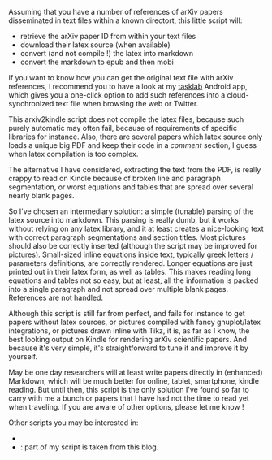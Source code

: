Assuming that you have a number of references of arXiv papers disseminated in
text files within a known directort, this little script will:

- retrieve the arXiv paper ID from within your text files
- download their latex source (when available)
- convert (and not compile !) the latex into markdown
- convert the markdown to epub and then mobi

If you want to know how you can get the original text file with arXiv
references, I recommend you to have a look at my [tasklab](https://github.com/cerisara/tasklab) Android app, which gives you a one-click option to add such
references into a cloud-synchronized text file when browsing the web or Twitter.

This arxiv2kindle script does not compile the latex files, because such
purely automatic may often fail, because of requirements of specific libraries
for instance. Also, there are several papers which latex source only loads
a unique big PDF and keep their code in a *comment* section, I guess when
latex compilation is too complex.

The alternative I have considered, extracting the text from the PDF, is
really crappy to read on Kindle because of broken line and paragraph segmentation, or worst equations and tables that are spread over several nearly blank
pages.

So I've chosen an intermediary solution: a simple (tunable) parsing of the latex source
into markdown. This parsing is really dumb, but it works without relying
on any latex library, and it at least creates a
nice-looking text with correct paragraph segmentations and section titles.
Most pictures should also be correctly inserted (although the script may be
improved for pictures).
Small-sized inline equations inside text, typically greek letters / parameters
definitions, are correctly rendered.
Longer equations are just printed out in their latex form, as well as tables.
This makes reading long equations and tables not so easy, but at least,
all the information is packed into a single paragraph and not spread over
multiple blank pages.
References are not handled.

Although this script is still far from perfect, and fails for instance to
get papers without latex sources, or pictures compiled with fancy
gnuplot/latex integrations, or pictures drawn inline with Tikz,
it is, as far as I know, the best looking output on Kindle for rendering
arXiv scientific papers.
And because it's very simple, it's straightforward to tune it and improve it
by yourself.

May be one day researchers will at least write papers directly in (enhanced)
Markdown, which will be much better for online, tablet, smartphone, kindle reading. But until then, this script is the only solution I've found so far to
carry with me a bunch or papers that I have had not the time to read yet when traveling. If you are aware of other options, please let me know !

Other scripts you may be interested in:

- [](https://gist.github.com/bshillingford/6259986edca707ca58dd)
- [](http://knanagnostopoulos.blogspot.fr/2013/03/from-arxiv-directly-to-my-kindle_15.html) : part of my script is taken from this blog.

